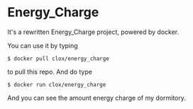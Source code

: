 # Energy_Charge
It's a rewritten Energy_Charge project, powered by docker.

You can use it by typing

```shell
$ docker pull clox/energy_charge
```

to pull this repo. And do type

```shell
$ docker run clox/energy_charge
```

And you can see the amount energy charge of my dormitory.
